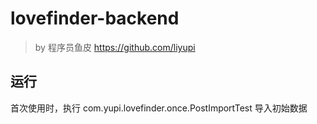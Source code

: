 # lovefinder-backend

> by 程序员鱼皮 https://github.com/liyupi

## 运行

首次使用时，执行 com.yupi.lovefinder.once.PostImportTest 导入初始数据